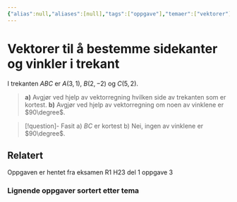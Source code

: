 ```yaml
---
{"alias":null,"aliases":[null],"tags":["oppgave"],"temaer":["vektorer"],"del":1,"oppgave":3,"fag":["r1"],"eksamen":"h23","dg-publish":true,"title":"Vektorer til å bestemme sidekanter og vinkler i trekant","date":"2023-11-15","modified":"2023-11-15","permalink":"/vektorer-til-a-bestemme-sidekanter-og-vinkler-i-trekant/","dgPassFrontmatter":true}
---
```



# Vektorer til å bestemme sidekanter og vinkler i trekant
I trekanten $ABC$ er $A(3, 1)$, $B(2, -2)$ og $C(5, 2)$.

> **a)** Avgjør ved hjelp av vektorregning hvilken side av trekanten som er kortest.
> **b)** Avgjør ved hjelp av vektorregning om noen av vinklene er $90\degree$.

>[!question]- Fasit
> a) $BC$ er kortest
> b) Nei, ingen av vinklene er $90\degree$.
>

## Relatert

<p><span>Oppgaven er hentet fra eksamen R1 H23 del 1 oppgave 3</span></p><h3><span>Lignende oppgaver sortert etter tema</span></h3>
